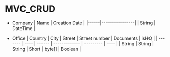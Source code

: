 # MVC_CRUD

* Company
| Name | Creation Date  |
|------|----------------|
| String | DateTime |

* Office
| Country | City | Street | Street number | Documents | isHQ |
| ------- | ---- | ------ | ------------- | --------- | ---- |
| String | String | String | Short | byte[] | Boolean | 

